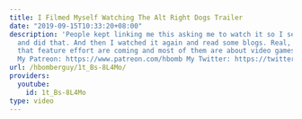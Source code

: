 ```yaml
---
title: I Filmed Myself Watching The Alt Right Dogs Trailer
date: "2019-09-15T10:33:20+08:00"
description: 'People kept linking me this asking me to watch it so I set up a camera
  and did that. And then I watched it again and read some blogs. Real, actual videos
  that feature effort are coming and most of them are about video games I promise
  My Patreon: https://www.patreon.com/hbomb My Twitter: https://twitter.com/Hbomberguy'
url: /hbomberguy/1t_Bs-8L4Mo/
providers:
  youtube:
    id: 1t_Bs-8L4Mo
type: video
---
```


